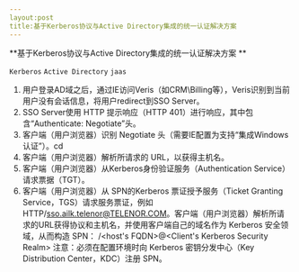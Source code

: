 ```yaml
---
layout:post
title:基于Kerberos协议与Active Directory集成的统一认证解决方案
---
```

**基于Kerberos协议与Active Directory集成的统一认证解决方案
**

`Kerberos`
`Active Directory`
`jaas`


 1. 用户登录AD域之后，通过IE访问Veris（如CRM\Billing等），Veris识别到当前用户没有会话信息，将用户redirect到SSO Server。
  2. SSO Server使用 HTTP 提示响应（HTTP 401）进行响应，其中包含“Authenticate: Negotiate”头。
  3. 客户端（用户浏览器）识别 Negotiate 头（需要IE配置为支持“集成Windows认证”）。cd
  4. 客户端（用户浏览器）解析所请求的 URL，以获得主机名。
  5. 客户端（用户浏览器）从Kerberos身份验证服务（Authentication Service）请求票据（TGT）。
  6. 客户端（用户浏览器）从 SPN的Kerberos 票证授予服务（Ticket Granting Service，TGS）请求服务票证，例如HTTP/sso.ailk.telenor@TELENOR.COM。客户端（用户浏览器）解析所请求的URL获得协议和主机名，并使用客户端自己的域名作为 Kerberos 安全领域，从而构造 SPN： <protocol>/<host's FQDN>@<Client's Kerberos Security Realm> 注意：必须在配置环境时向 Kerberos 密钥分发中心（Key Distribution Center，KDC）注册 SPN。